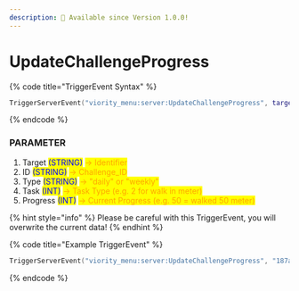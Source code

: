```yaml
---
description: 🔧 Available since Version 1.0.0!
---
```


# UpdateChallengeProgress

{% code title="TriggerEvent Syntax" %}
```lua
TriggerServerEvent("viority_menu:server:UpdateChallengeProgress", target, id, type, task, progress)
```
{% endcode %}

### PARAMETER

1. Target <mark style="color:blue;">(STRING)</mark> <mark style="color:orange;">-> Identifier</mark>
2. ID <mark style="color:blue;">(STRING)</mark> <mark style="color:orange;">-> Challenge\_ID</mark>
3. Type <mark style="color:blue;">(STRING)</mark> <mark style="color:orange;">-> "daily" or "weekly"</mark>
4. Task <mark style="color:blue;">(INT)</mark> <mark style="color:orange;">-> Task Type (e.g. 2 for walk in meter)</mark>
5. Progress <mark style="color:blue;">(INT)</mark> <mark style="color:orange;">-> Current Progress (e.g. 50 = walked 50 meter)</mark>&#x20;

{% hint style="info" %}
Please be careful with this TriggerEvent, you will overwrite the current data!
{% endhint %}

{% code title="Example TriggerEvent" %}
```lua
TriggerServerEvent("viority_menu:server:UpdateChallengeProgress", "187a7d2f561c7cc06230592de29439f1306480ab", "marathon_runner", "weekly", 2, 50)
```
{% endcode %}
